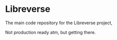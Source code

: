 # Libreverse

The main code repository for the Libreverse project,

Not production ready atm, but getting there.
